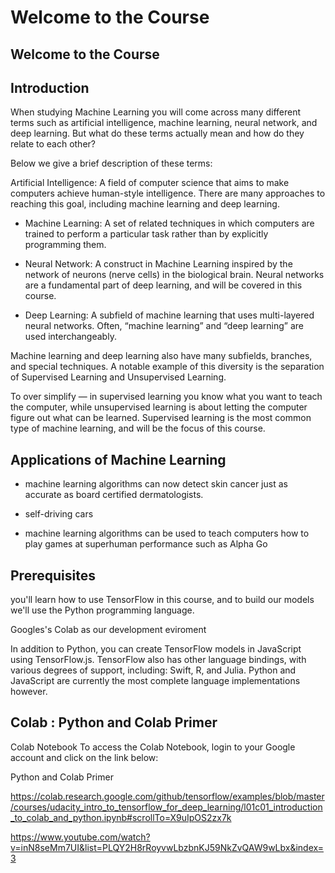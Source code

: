 # Welcome to the Course

## Welcome to the Course

## Introduction

When studying Machine Learning you will come across many different terms such as artificial intelligence, machine learning, neural network, and deep learning. But what do these terms actually mean and how do they relate to each other?


Below we give a brief description of these terms:

Artificial Intelligence: A field of computer science that aims to make computers achieve human-style intelligence. There are many approaches to reaching this goal, including machine learning and deep learning.

  * Machine Learning: A set of related techniques in which computers are trained to perform a particular task rather than by explicitly programming them.

  * Neural Network: A construct in Machine Learning inspired by the network of neurons (nerve cells) in the biological brain. Neural networks are a fundamental part of deep learning, and will be covered in this course.

  * Deep Learning: A subfield of machine learning that uses multi-layered neural networks. Often, “machine learning” and “deep learning” are used interchangeably.
  
  Machine learning and deep learning also have many subfields, branches, and special techniques. A notable example of this diversity is the separation of Supervised Learning and Unsupervised Learning.

To over simplify — in supervised learning you know what you want to teach the computer, while unsupervised learning is about letting the computer figure out what can be learned. Supervised learning is the most common type of machine learning, and will be the focus of this course.
  
  
  
## Applications of Machine Learning

* machine learning algorithms can now detect skin cancer just as accurate as board certified dermatologists.

* self-driving cars

* machine learning algorithms can be used to teach computers  how to play games at superhuman performance such as Alpha Go


## Prerequisites

you'll learn how to use TensorFlow in this course, and to build our models we'll use the Python programming language.

Googles's Colab as our development eviroment


In addition to Python, you can create TensorFlow models in JavaScript using TensorFlow.js. TensorFlow also has other language bindings, with various degrees of support, including: Swift, R, and Julia. Python and JavaScript are currently the most complete language implementations however.

## Colab : Python and Colab Primer

Colab Notebook
To access the Colab Notebook, login to your Google account and click on the link below:

Python and Colab Primer

https://colab.research.google.com/github/tensorflow/examples/blob/master/courses/udacity_intro_to_tensorflow_for_deep_learning/l01c01_introduction_to_colab_and_python.ipynb#scrollTo=X9uIpOS2zx7k




https://www.youtube.com/watch?v=inN8seMm7UI&list=PLQY2H8rRoyvwLbzbnKJ59NkZvQAW9wLbx&index=3















  
  
